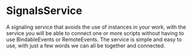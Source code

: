 # SignalsService
 A signaling service that avoids the use of instances in your work, with the service you will be able to connect one or more scripts without having to use BindableEvents or RemoteEvents. The service is simple and easy to use, with just a few words we can all be together and connected.
